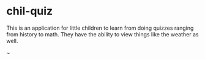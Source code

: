 # chil-quiz
This is an application for little children to learn from doing quizzes ranging from history to math. They have the ability to view things like the weather as well.

~                                                                  
